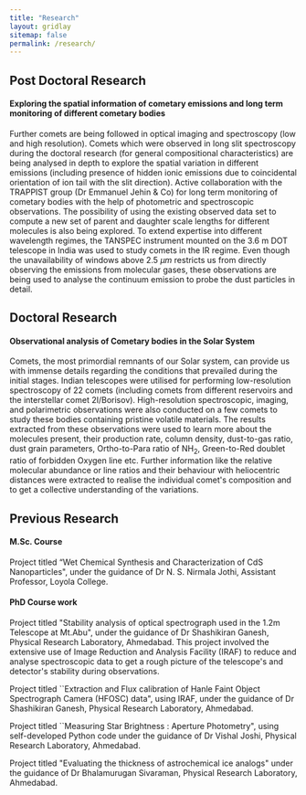 ```yaml
---
title: "Research"
layout: gridlay
sitemap: false
permalink: /research/
---
```


<style>
img{
  border-radius: 10px;
}
.col-md-3 {
  margin-top:10px;
  margin-bottom:10px;
  padding:0px;
  display:block;
  overflow:hidden;
  text-align:center;
  display: table-cell;
  background: white;
  border-radius: 20px;
  height: auto;
}
iframe {
  margin:0;
  padding:0;
  width: 175px;
  display: inline;
  vertical-align: middle;
}
</style>

## Post Doctoral Research

<div class="jumbotron">
<div class="col-md-12 col-sm-12">
<h4>Exploring the spatial information of cometary emissions and long term monitoring of different cometary bodies</h4>

Further comets are being followed in optical imaging and spectroscopy (low and high resolution). Comets which were observed in long slit spectroscopy during the doctoral research (for general compositional characteristics) are being analysed in depth to explore the spatial variation in different emissions (including presence of hidden ionic emissions due to coincidental orientation of ion tail with the slit direction).
Active collaboration with the TRAPPIST group (Dr Emmanuel Jehin & Co) for long term monitoring of cometary bodies with the help of photometric and spectroscopic observations.
The possibility of using the existing observed data set to compute a new set of parent and daughter scale lengths for different molecules is also being explored.
To extend expertise into different wavelength regimes, the TANSPEC instrument mounted on the 3.6 m DOT telescope in India was used to study comets in the IR regime. Even though the unavailability of windows above 2.5 $\mu m$ restricts us from directly observing the emissions from molecular gases, these observations are being used to analyse the continuum emission to probe the dust particles in detail.
</div>
</div>

## Doctoral Research

<div class="jumbotron">
<div class="col-md-12 col-sm-12">
<h4>Observational analysis of Cometary bodies in the Solar System</h4>

Comets, the most primordial remnants of our Solar system, can provide us with immense details regarding the conditions that prevailed during the initial stages. Indian telescopes were utilised for performing low-resolution spectroscopy of 22 comets (including comets from different reservoirs and the interstellar comet 2I/Borisov). High-resolution spectroscopic, imaging, and polarimetric observations were also conducted on a few comets to study these bodies containing pristine volatile materials. The results extracted from these observations were used to learn more about the molecules present, their production rate, column density, dust-to-gas ratio, dust grain parameters, Ortho-to-Para ratio of NH<sub>2</sub>, Green-to-Red doublet ratio of forbidden Oxygen line etc. Further information like the relative molecular abundance or line ratios and their behaviour with heliocentric distances were extracted to realise the individual comet's composition and to get a collective understanding of the variations.
</div>
</div>

## Previous Research

<div class="jumbotron">
<div class="col-md-12 col-sm-12">
<h4>M.Sc. Course</h4>
Project titled “Wet Chemical Synthesis and Characterization of CdS Nanoparticles", under the guidance of Dr N. S. Nirmala Jothi, Assistant Professor, Loyola College.

<h4>PhD Course work</h4>
Project titled  "Stability analysis of optical spectrograph used in the 1.2m Telescope at Mt.Abu", under the guidance of Dr Shashikiran Ganesh, Physical Research Laboratory, Ahmedabad. This project involved the extensive use of Image Reduction and Analysis Facility (IRAF) to reduce and analyse spectroscopic data to get a rough picture of the telescope's and detector's stability during observations.

Project titled ``Extraction and Flux calibration of Hanle Faint Object Spectrograph Camera (HFOSC) data", using IRAF, under the guidance of Dr Shashikiran Ganesh, Physical Research Laboratory, Ahmedabad.

Project titled ``Measuring Star Brightness : Aperture Photometry", using self-developed Python code under the guidance of Dr Vishal Joshi, Physical Research Laboratory, Ahmedabad.

Project titled "Evaluating the thickness of astrochemical ice analogs" under the guidance of Dr Bhalamurugan Sivaraman, Physical Research Laboratory, Ahmedabad.
</div>
</div>
